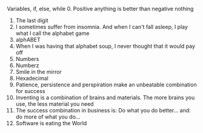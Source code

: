 Variables, if, else, while
0. Positive anything is better than negative nothing
1. The last digit
2. I sometimes suffer from insomnia. And when I can't fall asleep, I play what I call the alphabet game
3. alphABET
4. When I was having that alphabet soup, I never thought that it would pay off
5. Numbers
6. Numberz
7. Smile in the mirror
8. Hexadecimal
9. Patience, persistence and perspiration make an unbeatable combination for success
10. Inventing is a combination of brains and materials. The more brains you use, the less material you need
11. The success combination in business is: Do what you do better... and: do more of what you do...
12. Software is eating the World
